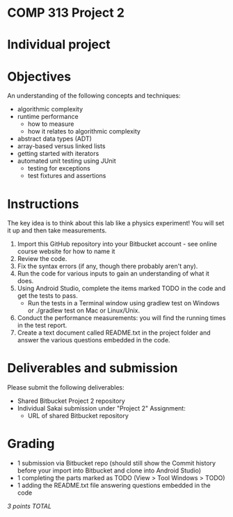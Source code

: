 # COMP 313 Project 2

# Individual project

# Objectives

An understanding of the following concepts and techniques:

- algorithmic complexity
- runtime performance
  - how to measure
  - how it relates to algorithmic complexity
- abstract data types (ADT)
- array-based versus linked lists
- getting started with iterators
- automated unit testing using JUnit
  - testing for exceptions
  - test fixtures and assertions
  
# Instructions

The key idea is to think about this lab like a physics experiment! 
You will set it up and then take measurements.

1. Import this GitHub repository into your Bitbucket account - see online course website for how to name it
2. Review the code.
3. Fix the syntax errors (if any, though there probably aren't any).
4. Run the code for various inputs to gain an understanding of what it does.
5. Using Android Studio, complete the items marked TODO in the code and get the tests to pass.
   - Run the tests in a Terminal window using gradlew test on Windows or ./gradlew test on Mac or Linux/Unix.
6. Conduct the performance measurements: you will find the running times in the test report.
7. Create a text document called README.txt in the project folder and answer the various questions embedded in the code.

# Deliverables and submission

Please submit the following deliverables:

- Shared Bitbucket Project 2 repository
- Individual Sakai submission under "Project 2" Assignment:
  - URL of shared Bitbucket repository

# Grading

- 1 submission via Bitbucket repo (should still show the Commit history before your import into Bitbucket and clone into Android Studio)
- 1 completing the parts marked as TODO (View > Tool Windows > TODO)
- 1 adding the README.txt file answering questions embedded in the code

*3 points TOTAL*

